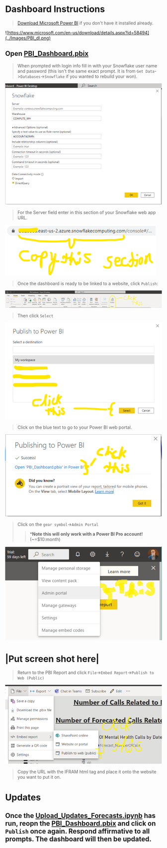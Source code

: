 # Dashboard Instructions

>[Download Microsoft Power BI](https://www.microsoft.com/en-us/download/details.aspx?id=58494) if you don't have it installed already.

![https://www.microsoft.com/en-us/download/details.aspx?id=58494](../Images/PBI_dl.png)

## Open [PBI_Dashboard.pbix](PBI_Dashboard.pbix)

>When prompted with login info fill in with your Snowflake user name and password (this isn't the same exact prompt.  It is from `Get Data`->`Databases`->`Snowflake` if you wanted to rebuild your won).

![](../Images/PBI_Setup1.png)

>For the Server field enter in this section of your Snowflake web app URL.

![](../Images/PBI_Setup.png)

>Once the dashboard is ready to be linked to a website, click `Publish`:

![](../Images/PBI_Setup7.png)

>Then click `Select`

![](../Images/PBI_Setup2.png)

>Click on the blue text to go to your Power BI web portal.

![](../Images/PBI_Setup3.png)

>Click on the `gear symbol`->`Admin Portal` 
>>***Note this will only work with a Power BI Pro account!** (~=$10:month)

![](../Images/PBI_Setup6.png)

# |Put screen shot here|

>Return to the PBI Report and click `File`->`Embed Report`->`Publish to Web (Public)`

![](../Images/PBI_Setup8.png)

>Copy the URL with the IFRAM html tag and place it onto the website you want to put it on.

# Updates

## Once the [Upload_Updates_Forecasts.ipynb](..Regular_Update_Upload/Upload_Updates_Forecasts.ipynb) has run, reopn the [PBI_Dashboard.pbix](../PBI_Dashboard/PBI_Dashboard.pbix) and click on `Publish` once again.  Respond affirmative to all prompts.  The dashboard will then be updated.